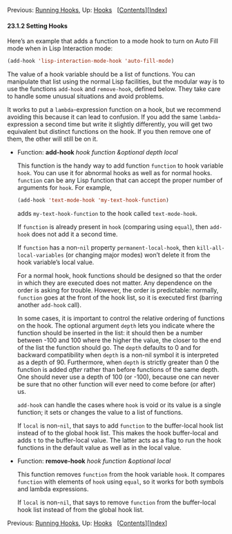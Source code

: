 

Previous: [Running Hooks](Running-Hooks.html), Up: [Hooks](Hooks.html)   \[[Contents](index.html#SEC_Contents "Table of contents")]\[[Index](Index.html "Index")]

#### 23.1.2 Setting Hooks

Here’s an example that adds a function to a mode hook to turn on Auto Fill mode when in Lisp Interaction mode:

```lisp
(add-hook 'lisp-interaction-mode-hook 'auto-fill-mode)
```

The value of a hook variable should be a list of functions. You can manipulate that list using the normal Lisp facilities, but the modular way is to use the functions `add-hook` and `remove-hook`, defined below. They take care to handle some unusual situations and avoid problems.

It works to put a `lambda`-expression function on a hook, but we recommend avoiding this because it can lead to confusion. If you add the same `lambda`-expression a second time but write it slightly differently, you will get two equivalent but distinct functions on the hook. If you then remove one of them, the other will still be on it.

*   Function: **add-hook** *hook function \&optional depth local*

    This function is the handy way to add function `function` to hook variable `hook`. You can use it for abnormal hooks as well as for normal hooks. `function` can be any Lisp function that can accept the proper number of arguments for `hook`. For example,

    ```lisp
    (add-hook 'text-mode-hook 'my-text-hook-function)
    ```

    adds `my-text-hook-function` to the hook called `text-mode-hook`.

    If `function` is already present in `hook` (comparing using `equal`), then `add-hook` does not add it a second time.

    If `function` has a non-`nil` property `permanent-local-hook`, then `kill-all-local-variables` (or changing major modes) won’t delete it from the hook variable’s local value.

    For a normal hook, hook functions should be designed so that the order in which they are executed does not matter. Any dependence on the order is asking for trouble. However, the order is predictable: normally, `function` goes at the front of the hook list, so it is executed first (barring another `add-hook` call).

    In some cases, it is important to control the relative ordering of functions on the hook. The optional argument `depth` lets you indicate where the function should be inserted in the list: it should then be a number between -100 and 100 where the higher the value, the closer to the end of the list the function should go. The `depth` defaults to 0 and for backward compatibility when `depth` is a non-nil symbol it is interpreted as a depth of 90. Furthermore, when `depth` is strictly greater than 0 the function is added *after* rather than before functions of the same depth. One should never use a depth of 100 (or -100), because one can never be sure that no other function will ever need to come before (or after) us.

    `add-hook` can handle the cases where `hook` is void or its value is a single function; it sets or changes the value to a list of functions.

    If `local` is non-`nil`, that says to add `function` to the buffer-local hook list instead of to the global hook list. This makes the hook buffer-local and adds `t` to the buffer-local value. The latter acts as a flag to run the hook functions in the default value as well as in the local value.

<!---->

*   Function: **remove-hook** *hook function \&optional local*

    This function removes `function` from the hook variable `hook`. It compares `function` with elements of `hook` using `equal`, so it works for both symbols and lambda expressions.

    If `local` is non-`nil`, that says to remove `function` from the buffer-local hook list instead of from the global hook list.

Previous: [Running Hooks](Running-Hooks.html), Up: [Hooks](Hooks.html)   \[[Contents](index.html#SEC_Contents "Table of contents")]\[[Index](Index.html "Index")]
